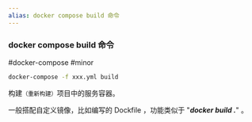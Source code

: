 ```yaml
---
alias: docker compose build 命令
---
```


### docker compose build 命令

#docker-compose #minor 

```bash
docker-compose -f xxx.yml build
```

构建<small>（重新构建）</small>项目中的服务容器。

一般搭配自定义镜像，比如编写的 Dockfile ，功能类似于 "_**docker build .**_" 。


